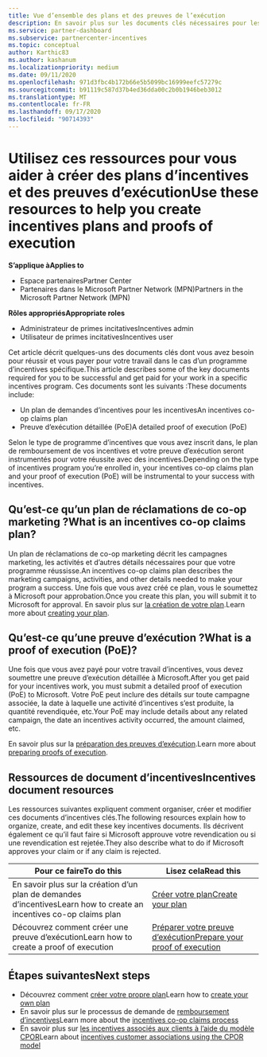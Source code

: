 ```yaml
---
title: Vue d’ensemble des plans et des preuves de l’exécution
description: En savoir plus sur les documents clés nécessaires pour les incentives, notamment un plan de demandes d’incentives pour les incentives et une preuve d’exécution détaillée (PoE).
ms.service: partner-dashboard
ms.subservice: partnercenter-incentives
ms.topic: conceptual
author: Karthic83
ms.author: kashanum
ms.localizationpriority: medium
ms.date: 09/11/2020
ms.openlocfilehash: 971d3fbc4b172b66e5b5099bc16999eefc57279c
ms.sourcegitcommit: b91119c587d37b4ed36dda00c2b0b1946beb3012
ms.translationtype: MT
ms.contentlocale: fr-FR
ms.lasthandoff: 09/17/2020
ms.locfileid: "90714393"
---
```

# <a name="use-these-resources-to-help-you-create-incentives-plans-and-proofs-of-execution"></a><span data-ttu-id="c9d32-103">Utilisez ces ressources pour vous aider à créer des plans d’incentives et des preuves d’exécution</span><span class="sxs-lookup"><span data-stu-id="c9d32-103">Use these resources to help you create incentives plans and proofs of execution</span></span>

<span data-ttu-id="c9d32-104">**S’applique à**</span><span class="sxs-lookup"><span data-stu-id="c9d32-104">**Applies to**</span></span>

- <span data-ttu-id="c9d32-105">Espace partenaires</span><span class="sxs-lookup"><span data-stu-id="c9d32-105">Partner Center</span></span>
- <span data-ttu-id="c9d32-106">Partenaires dans le Microsoft Partner Network (MPN)</span><span class="sxs-lookup"><span data-stu-id="c9d32-106">Partners in the Microsoft Partner Network (MPN)</span></span>

<span data-ttu-id="c9d32-107">**Rôles appropriés**</span><span class="sxs-lookup"><span data-stu-id="c9d32-107">**Appropriate roles**</span></span>

- <span data-ttu-id="c9d32-108">Administrateur de primes incitatives</span><span class="sxs-lookup"><span data-stu-id="c9d32-108">Incentives admin</span></span>
- <span data-ttu-id="c9d32-109">Utilisateur de primes incitatives</span><span class="sxs-lookup"><span data-stu-id="c9d32-109">Incentives user</span></span>

<span data-ttu-id="c9d32-110">Cet article décrit quelques-uns des documents clés dont vous avez besoin pour réussir et vous payer pour votre travail dans le cas d’un programme d’incentives spécifique.</span><span class="sxs-lookup"><span data-stu-id="c9d32-110">This article describes some of the key documents required for you to be successful and get paid for your work in a specific incentives program.</span></span> <span data-ttu-id="c9d32-111">Ces documents sont les suivants :</span><span class="sxs-lookup"><span data-stu-id="c9d32-111">These documents include:</span></span>

- <span data-ttu-id="c9d32-112">Un plan de demandes d’incentives pour les incentives</span><span class="sxs-lookup"><span data-stu-id="c9d32-112">An incentives co-op claims plan</span></span>
- <span data-ttu-id="c9d32-113">Preuve d’exécution détaillée (PoE)</span><span class="sxs-lookup"><span data-stu-id="c9d32-113">A detailed proof of execution (PoE)</span></span>

<span data-ttu-id="c9d32-114">Selon le type de programme d’incentives que vous avez inscrit dans, le plan de remboursement de vos incentives et votre preuve d’exécution seront instrumentés pour votre réussite avec des incentives.</span><span class="sxs-lookup"><span data-stu-id="c9d32-114">Depending on the type of incentives program you’re enrolled in, your incentives co-op claims plan and your proof of execution (PoE) will be instrumental to your success with incentives.</span></span>

## <a name="what-is-an-incentives-co-op-claims-plan"></a><span data-ttu-id="c9d32-115">Qu’est-ce qu’un plan de réclamations de co-op marketing ?</span><span class="sxs-lookup"><span data-stu-id="c9d32-115">What is an incentives co-op claims plan?</span></span>

<span data-ttu-id="c9d32-116">Un plan de réclamations de co-op marketing décrit les campagnes marketing, les activités et d’autres détails nécessaires pour que votre programme réussisse.</span><span class="sxs-lookup"><span data-stu-id="c9d32-116">An incentives co-op claims plan describes the marketing campaigns, activities, and other details needed to make your program a success.</span></span> <span data-ttu-id="c9d32-117">Une fois que vous avez créé ce plan, vous le soumettez à Microsoft pour approbation.</span><span class="sxs-lookup"><span data-stu-id="c9d32-117">Once you create this plan, you will submit it to Microsoft for approval.</span></span> <span data-ttu-id="c9d32-118">En savoir plus sur [la création de votre plan](incentives-create-your-plan.md).</span><span class="sxs-lookup"><span data-stu-id="c9d32-118">Learn more about [creating your plan](incentives-create-your-plan.md).</span></span>

## <a name="what-is-a-proof-of-execution-poe"></a><span data-ttu-id="c9d32-119">Qu’est-ce qu’une preuve d’exécution ?</span><span class="sxs-lookup"><span data-stu-id="c9d32-119">What is a proof of execution (PoE)?</span></span>

<span data-ttu-id="c9d32-120">Une fois que vous avez payé pour votre travail d’incentives, vous devez soumettre une preuve d’exécution détaillée à Microsoft.</span><span class="sxs-lookup"><span data-stu-id="c9d32-120">After you get paid for your incentives work, you must submit a detailed proof of execution (PoE) to Microsoft.</span></span> <span data-ttu-id="c9d32-121">Votre PoE peut inclure des détails sur toute campagne associée, la date à laquelle une activité d’incentives s’est produite, la quantité revendiquée, etc.</span><span class="sxs-lookup"><span data-stu-id="c9d32-121">Your PoE may include details about any related campaign, the date an incentives activity occurred, the amount claimed, etc.</span></span> 

<span data-ttu-id="c9d32-122">En savoir plus sur la [préparation des preuves d’exécution](incentives-prepare-your-proof-of-execution.md).</span><span class="sxs-lookup"><span data-stu-id="c9d32-122">Learn more about [preparing proofs of execution](incentives-prepare-your-proof-of-execution.md).</span></span>

## <a name="incentives-document-resources"></a><span data-ttu-id="c9d32-123">Ressources de document d’incentives</span><span class="sxs-lookup"><span data-stu-id="c9d32-123">Incentives document resources</span></span>

<span data-ttu-id="c9d32-124">Les ressources suivantes expliquent comment organiser, créer et modifier ces documents d’incentives clés.</span><span class="sxs-lookup"><span data-stu-id="c9d32-124">The following resources explain how to organize, create, and edit these key incentives documents.</span></span> <span data-ttu-id="c9d32-125">Ils décrivent également ce qu’il faut faire si Microsoft approuve votre revendication ou si une revendication est rejetée.</span><span class="sxs-lookup"><span data-stu-id="c9d32-125">They also describe what to do if Microsoft approves your claim or if any claim is rejected.</span></span>

|  <span data-ttu-id="c9d32-126">**Pour ce faire**</span><span class="sxs-lookup"><span data-stu-id="c9d32-126">**To do this**</span></span>  |  <span data-ttu-id="c9d32-127">**Lisez cela**</span><span class="sxs-lookup"><span data-stu-id="c9d32-127">**Read this**</span></span>  |
|--------------|-----------|
| <span data-ttu-id="c9d32-128">En savoir plus sur la création d’un plan de demandes d’incentives</span><span class="sxs-lookup"><span data-stu-id="c9d32-128">Learn how to create an incentives co-op claims plan</span></span> | [<span data-ttu-id="c9d32-129">Créer votre plan</span><span class="sxs-lookup"><span data-stu-id="c9d32-129">Create your plan</span></span>](incentives-create-your-plan.md)  |
<span data-ttu-id="c9d32-130">Découvrez comment créer une preuve d’exécution</span><span class="sxs-lookup"><span data-stu-id="c9d32-130">Learn how to create a proof of execution</span></span> | [<span data-ttu-id="c9d32-131">Préparer votre preuve d’exécution</span><span class="sxs-lookup"><span data-stu-id="c9d32-131">Prepare your proof of execution</span></span>](incentives-prepare-your-proof-of-execution.md)  |

## <a name="next-steps"></a><span data-ttu-id="c9d32-132">Étapes suivantes</span><span class="sxs-lookup"><span data-stu-id="c9d32-132">Next steps</span></span>

- <span data-ttu-id="c9d32-133">Découvrez comment [créer votre propre plan](incentives-create-your-plan.md)</span><span class="sxs-lookup"><span data-stu-id="c9d32-133">Learn how to [create your own plan](incentives-create-your-plan.md)</span></span>
- <span data-ttu-id="c9d32-134">En savoir plus sur le processus de demande de [remboursement d’incentives](claims-overview.md)</span><span class="sxs-lookup"><span data-stu-id="c9d32-134">Learn more about the [incentives co-op claims process](claims-overview.md)</span></span>
- <span data-ttu-id="c9d32-135">En savoir plus sur [les incentives associés aux clients à l’aide du modèle CPOR](submit-osa-claim.md)</span><span class="sxs-lookup"><span data-stu-id="c9d32-135">Learn about [incentives customer associations using the CPOR model](submit-osa-claim.md)</span></span>